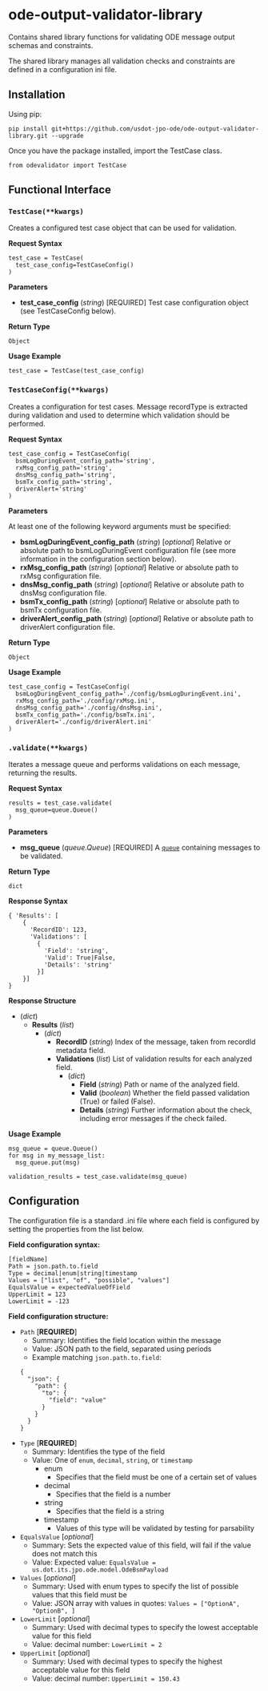 # ode-output-validator-library

Contains shared library functions for validating ODE message output schemas and constraints.

The shared library manages all validation checks and constraints are defined in a configuration ini file.

## Installation

Using pip:

```
pip install git+https://github.com/usdot-jpo-ode/ode-output-validator-library.git --upgrade
```

Once you have the package installed, import the TestCase class.

```
from odevalidator import TestCase
```

## Functional Interface

### `TestCase(**kwargs)`

Creates a configured test case object that can be used for validation.

**Request Syntax**

```
test_case = TestCase(
  test_case_config=TestCaseConfig()
)
```

**Parameters**

- **test_case_config** (_string_) \[REQUIRED\] Test case configuration object (see TestCaseConfig below).

**Return Type**

`Object`

**Usage Example**
```
test_case = TestCase(test_case_config)
```

### `TestCaseConfig(**kwargs)`

Creates a configuration for test cases. Message recordType is extracted during validation and used to determine which validation should be performed.

**Request Syntax**

```
test_case_config = TestCaseConfig(
  bsmLogDuringEvent_config_path='string',
  rxMsg_config_path='string',
  dnsMsg_config_path='string',
  bsmTx_config_path='string',
  driverAlert='string'
)
```

**Parameters**

At least one of the following keyword arguments must be specified:

- **bsmLogDuringEvent_config_path** (_string_) \[_optional_\] Relative or absolute path to bsmLogDuringEvent configuration file (see more information in the configuration section below).
- **rxMsg_config_path** (_string_) \[_optional_\] Relative or absolute path to rxMsg configuration file.
- **dnsMsg_config_path** (_string_) \[_optional_\] Relative or absolute path to dnsMsg configuration file.
- **bsmTx_config_path** (_string_) \[_optional_\] Relative or absolute path to bsmTx configuration file.
- **driverAlert_config_path** (_string_) \[_optional_\] Relative or absolute path to driverAlert configuration file.

**Return Type**

`Object`

**Usage Example**
```
test_case_config = TestCaseConfig(
  bsmLogDuringEvent_config_path='./config/bsmLogDuringEvent.ini',
  rxMsg_config_path='./config/rxMsg.ini',
  dnsMsg_config_path='./config/dnsMsg.ini',
  bsmTx_config_path='./config/bsmTx.ini',
  driverAlert='./config/driverAlert.ini'
)
```

### `.validate(**kwargs)`

Iterates a message queue and performs validations on each message, returning the results.

**Request Syntax**

```
results = test_case.validate(
  msg_queue=queue.Queue()
)
```

**Parameters**

- **msg_queue** (_queue.Queue_) \[REQUIRED\] A [`queue`](https://docs.python.org/3/library/queue.html) containing messages to be validated.

**Return Type**

`dict`

**Response Syntax**
```
{ 'Results': [
    {
      'RecordID': 123,
      'Validations': [
        {
          'Field': 'string',
          'Valid': True|False,
          'Details': 'string'
        }]
    }]
}
```

**Response Structure**

- (_dict_)
  - **Results** (_list_)
    - (_dict_)
      - **RecordID** (_string_) Index of the message, taken from recordId metadata field.
      - **Validations** (_list_) List of validation results for each analyzed field.
        - (_dict_)
          - **Field** (_string_) Path or name of the analyzed field.
          - **Valid** (_boolean_) Whether the field passed validation (True) or failed (False).
          - **Details** (_string_) Further information about the check, including error messages if the check failed.

**Usage Example**
```
msg_queue = queue.Queue()
for msg in my_message_list:
  msg_queue.put(msg)

validation_results = test_case.validate(msg_queue)
```

## Configuration

The configuration file is a standard .ini file where each field is configured by setting the properties from the list below.

**Field configuration syntax:**

```
[fieldName]
Path = json.path.to.field
Type = decimal|enum|string|timestamp
Values = ["list", "of", "possible", "values"]
EqualsValue = expectedValueOfField
UpperLimit = 123
LowerLimit = -123
```

**Field configuration structure:**

- `Path` \[**REQUIRED**\]
  - Summary: Identifies the field location within the message
  - Value: JSON path to the field, separated using periods
  - Example matching `json.path.to.field`:
  ```
  {
    "json": {
      "path": {
        "to": {
          "field": "value"
        }
      }
    }
  }
  ```
- `Type` \[**REQUIRED**\]
  - Summary: Identifies the type of the field
  - Value: One of `enum`, `decimal`, `string`, or `timestamp`
    - enum
      - Specifies that the field must be one of a certain set of values
    - decimal
      - Specifies that the field is a number
    - string
      - Specifies that the field is a string
    - timestamp
      - Values of this type will be validated by testing for parsability
- `EqualsValue` \[_optional_\]
  - Summary: Sets the expected value of this field, will fail if the value does not match this
  - Value: Expected value: `EqualsValue = us.dot.its.jpo.ode.model.OdeBsmPayload`
- `Values` \[_optional_\]
  - Summary: Used with enum types to specify the list of possible values that this field must be
  - Value: JSON array with values in quotes: `Values = ["OptionA", "OptionB", ]`
- `LowerLimit` \[_optional_\]
  - Summary: Used with decimal types to specify the lowest acceptable value for this field
  - Value: decimal number: `LowerLimit = 2`
- `UpperLimit` \[_optional_\]
  - Summary: Used with decimal types to specify the highest acceptable value for this field
  - Value: decimal number: `UpperLimit = 150.43`
